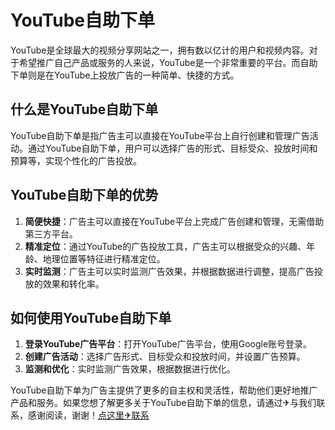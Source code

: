 # YouTube自助下单

YouTube是全球最大的视频分享网站之一，拥有数以亿计的用户和视频内容。对于希望推广自己产品或服务的人来说，YouTube是一个非常重要的平台。而自助下单则是在YouTube上投放广告的一种简单、快捷的方式。

## 什么是YouTube自助下单

YouTube自助下单是指广告主可以直接在YouTube平台上自行创建和管理广告活动。通过YouTube自助下单，用户可以选择广告的形式、目标受众、投放时间和预算等，实现个性化的广告投放。

## YouTube自助下单的优势

1. **简便快捷**：广告主可以直接在YouTube平台上完成广告创建和管理，无需借助第三方平台。
2. **精准定位**：通过YouTube的广告投放工具，广告主可以根据受众的兴趣、年龄、地理位置等特征进行精准定位。
3. **实时监测**：广告主可以实时监测广告效果，并根据数据进行调整，提高广告投放的效果和转化率。

## 如何使用YouTube自助下单

1. **登录YouTube广告平台**：打开YouTube广告平台，使用Google账号登录。
2. **创建广告活动**：选择广告形式、目标受众和投放时间，并设置广告预算。
3. **监测和优化**：实时监测广告效果，根据数据进行优化。

YouTube自助下单为广告主提供了更多的自主权和灵活性，帮助他们更好地推广产品和服务。如果您想了解更多关于YouTube自助下单的信息，请通过✈与我们联系，感谢阅读，谢谢！[点这里✈联系](https://ss.k02.cc)